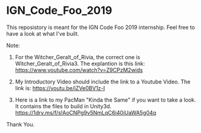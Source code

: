 # IGN_Code_Foo_2019

This reposistory is meant for the IGN Code Foo 2019 internship. Feel free to have a look at what I've built.

Note:

1. For the Witcher_Geralt_of_Rivia, the correct one is Witcher_Geralt_of_Rivia3. The explantion is this link: https://www.youtube.com/watch?v=Z9CPzM2wids


2. My Introductory Video should include the link to a Youtube Video. The link is: https://youtu.be/jZVe0BV1z-I

3. Here is a link to my PacMan "Kinda the Same" if you want to take a look. It contains the files to build in Unity3d. https://1drv.ms/f/s!AoCNPg9v5NmLqC6i40iUaWA5g04q



Thank You.
